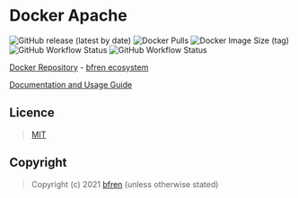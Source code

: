# Docker Apache

![GitHub release (latest by date)](https://img.shields.io/github/v/release/bfren/docker-apache) ![Docker Pulls](https://img.shields.io/docker/pulls/bfren/apache?label=pulls) ![Docker Image Size (tag)](https://img.shields.io/docker/image-size/bfren/apache/latest?label=size)<br/>
![GitHub Workflow Status](https://img.shields.io/github/workflow/status/bfren/docker-apache/dev-2_4_43?label=Apache+2.4.43) ![GitHub Workflow Status](https://img.shields.io/github/workflow/status/bfren/docker-apache/dev-2_5_50?label=Apache+2.5.50)

[Docker Repository](https://hub.docker.com/r/bfren/apache) - [bfren ecosystem](https://github.com/bfren/docker)

[Documentation and Usage Guide](https://docs.bfren.dev/docker/base-images/apache)

## Licence

> [MIT](https://mit.bfren.dev/2021)

## Copyright

> Copyright (c) 2021 [bfren](https://bfren.dev) (unless otherwise stated)
